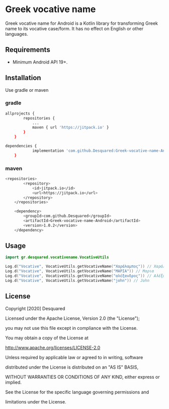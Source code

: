 #  Greek vocative name

Greek vocative name for Android is a Kotlin library for transforming Greek name to its vocative case/form. It has no effect on English or other languages.

## Requirements

* Minimum Android API 19+.

## Installation

Use gradle or maven

### gradle
```bash
allprojects {
		repositories {
			...
			maven { url 'https://jitpack.io' }
		}
	}

dependencies {
	        implementation 'com.github.Desquared:Greek-vocative-name-Android:1.0.2'
	}
```

### maven
```bash
<repositories>
		<repository>
		    <id>jitpack.io</id>
		    <url>https://jitpack.io</url>
		</repository>
	</repositories>

	<dependency>
	    <groupId>com.github.Desquared</groupId>
	    <artifactId>Greek-vocative-name-Android</artifactId>
	    <version>1.0.2</version>
	</dependency>


```
## Usage

```kotlin
import gr.desquared.vocativename.VocativeUtils

Log.d("Vocative", VocativeUtils.getVocativeName("Χαράλαμπος")) // Χαράλαμπε
Log.d("Vocative", VocativeUtils.getVocativeName("ΜΑΡΙΑ")) // Μαρια
Log.d("Vocative", VocativeUtils.getVocativeName("αλέξανδρος")) // Αλέξανδρε
Log.d("Vocative", VocativeUtils.getVocativeName("john")) // John
```

## License
Copyright [2020] Desquared

Licensed under the Apache License, Version 2.0 (the "License");

you may not use this file except in compliance with the License.

You may obtain a copy of the License at

http://www.apache.org/licenses/LICENSE-2.0

Unless required by applicable law or agreed to in writing, software

distributed under the License is distributed on an "AS IS" BASIS,

WITHOUT WARRANTIES OR CONDITIONS OF ANY KIND, either express or implied.

See the License for the specific language governing permissions and

limitations under the License.
